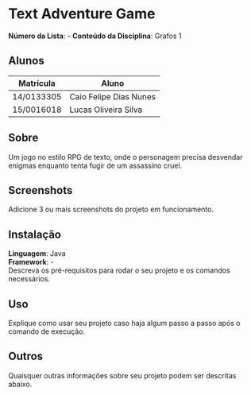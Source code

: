 # Text Adventure Game

**Número da Lista**: -
**Conteúdo da Disciplina**: Grafos 1

## Alunos
|Matrícula | Aluno |
| -- | -- |
| 14/0133305  |  Caio Felipe Dias Nunes |
| 15/0016018  |  Lucas Oliveira Silva |

## Sobre 
Um jogo no estilo RPG de texto, onde o personagem precisa desvendar enigmas enquanto tenta fugir de um assassino cruel. 

## Screenshots
Adicione 3 ou mais screenshots do projeto em funcionamento.

## Instalação 
**Linguagem**: Java  
**Framework**: -  
Descreva os pré-requisitos para rodar o seu projeto e os comandos necessários.

## Uso 
Explique como usar seu projeto caso haja algum passo a passo após o comando de execução.

## Outros 
Quaisquer outras informações sobre seu projeto podem ser descritas abaixo.

